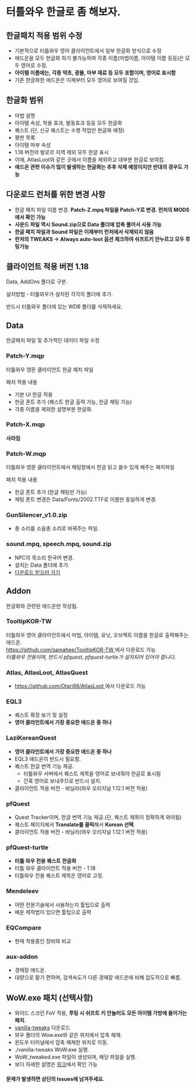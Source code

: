 # 터틀와우 한글로 좀 해보자.

## 한글패치 적용 범위 수정
* 기본적으로 터틀와우 영어 클라이언트에서 일부 한글화 방식으로 수정
* 애드온을 모두 한글화 하기 불가능하여 각종 이름(마법이름, 아이템 이름 등등)은 모두 영어로 수정.
* **아이템 이름에는, 각종 약초, 광물, 마부 재료 등 모두 포함이며, 영어로 표시함**
* 기존 한글화한 애드온은 이제부터 모두 영어로 보여질 것임.

## 한글화 범위
* 마법 설명
* 아이템 속성, 착용 효과, 발동효과 등등 모두 한글화
* 퀘스트 (단, 신규 퀘스트는 수행 작업만 한글화 예정)
* 평판 목록
* 아이템 마부 속성
* 1.18 버전의 발로르 지역 제외 모두 한글 표시
* 이에, AtlasLoot와 같은 곳에서 이름을 제외하고 대부분 한글로 보여짐.
* **애드온 관련 이슈가 많이 발생하는 한글화는 추후 삭제 예정이지만 반대의 경우도 가능**

## 다운로드 런처를 위한 변경 사항
* 한글 패치 파일 이름 변경. **Patch-Z.mpq 파일을 Patch-Y로 변경. 런처의 MODS에서 확인 가능**
* **사운드 파일 역시 Sound.zip으로 Data 폴더에 압축 풀어서 사용 가능**
* **한글 패치 파일과 Sound 파일은 이제부터 런처에서 삭제되지 않음**
* **런처의 TWEAKS -> Always auto-loot 옵션 체크하여 쉬프트키 안누르고 모두 루팅가능**

## 클라이언트 적용 버전 1.18
Data, AddOns 폴더로 구분.

설치방법 - 터틀와우가 설치된 각각의 폴더에 추가.

반드시 터틀와우 폴더에 있는 WDB 폴더를 삭제하세요.


## Data
한글패치 파일 및 추가적인 데이터 파일 수정

### Patch-Y.mqp
터틀와우 영문 클라이언트 한글 패치 파일

패치 적용 내용
* 기본 UI 한글 적용
* 한글 폰트 추가 (퀘스트 한글 출력 가능, 한글 채팅 가능)
* 각종 이름을 제외한 설명부분 한글화.

### Patch-X.mqp
**사라짐**

### Patch-W.mqp
터틀와우 영문 클라이언트에서 채팅창에서 한글 읽고 쓸수 있게 해주는 패치파일

패치 적용 내용
* 한글 폰트 추가 (한글 채팅만 가능)
* 채팅 폰트 변경은 Data/Fonts/2002.TTF로 이름만 동일하게 변경.

### GunSilencer_v1.0.zip
* 총 소리를 소음총 소리로 바꿔주는 파일.

### sound.mpq, speech.mpq, sound.zip
* NPC의 목소리 한국어 변경.
* 설치는 Data 폴더에 추가.
* [다운로드 받으러 가기](http://naver.me/5KbRjehg)


## Addon
한글화와 관련된 애드온만 작성됨.

### TooltipKOR-TW
터틀와우 영어 클라이언트에서 마법, 아이템, 유닛, 오브젝트 이름을 한글로 출력해주는 애드온.  
[https://github.com/samahee/TooltipKOR-TW ](https://github.com/samahee/TooltipKOR-TW)에서 다운로드 가능  
*터틀와우 전용이며, 반드시 pfquest, pfquest-turtle가 설치되어 있어야 합니다.*

### Atlas, AtlasLoot, AtlasQuest
* [https://github.com/Otari98/AtlasLoot ](https://github.com/Otari98/AtlasLoot)에서 다운로드 가능

### EQL3
* 퀘스트 확장 보기 및 설정
* **영어 클라언트에서 가장 중요한 애드온 중 하나**

### LaziKoreanQuest
* **영어 클라언트에서 가장 중요한 애드온 중 하나**
* EQL3 애드온이 반드시 필요함.
* 퀘스트 한글 번역 기능 제공.
  - 터틀와우 서버에서 퀘스트 제목을 영어로 보내줘야 한글로 표시됨
  -  간혹 영어로 보내주므로 반드시 설치.
* 클라이언트 적용 버전 - 바닐라(와우 오리지널 1.12.1 버전 적용)   

### pfQuest
* Quest Tracker이며, 한글 번역 기능 제공.(단, 퀘스트 제목이 정확하게 와야됨)
* 퀘스트 페이지에서 **Translate를 클릭**해서 **Korean 선택**.
* 클라이언트 적용 버전 - 바닐라(와우 오리지널 1.12.1 버전 적용)

### pfQuest-turtle
* **터틀 와우 전용 퀘스트 한글화**
* 터틀 와우 클라이언트 적용 버전 - 1.18
* 터틀와우 전용 퀘스트 제목은 영어로 고정.

### Mendeleev
* 어떤 전문기술에서 사용하는지 툴팁으로 출력
* 배운 제작법이 있으면 툴팁으로 출력

### EQCompare
* 현재 착용중인 장비와 비교

### aux-addon 
* 경매장 애드온.
* 대량으로 팔기 편하며, 검색속도가 다른 경매장 애드온에 비해 압도적으로 빠름.

## WoW.exe 패치 (선택사항)
* 와이드 스크린 FoV 적용, **루팅 시 쉬프트 키 안눌러도 모든 아이템 가방에 들어가는 패치**.
* [vanilla-tweaks](https://github.com/brndd/vanilla-tweaks/releases/download/v1.6.0/vanilla-tweaks_v1.6.0_x86_64-pc-windows-gnu.zip) 다운로드
* 와우 폴더의 Wow.exe와 같은 위치에서 압축 해재.
* 윈도우 터미널에서 압축 해제한 위치로 이동.
* ./vanilla-tweaks WoW.exe 실행.
* WoW_tweaked.exe 파일이 생성되며, 해당 파일을 실행.
* 보다 자세한 설명은 [링크](https://github.com/brndd/vanilla-tweaks)에서 확인 가능


#### 문제가 발생하면 상단의 Issues에 남겨주세요.